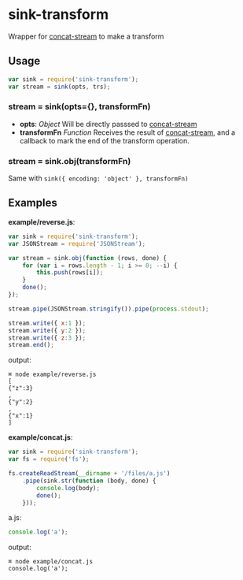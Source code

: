 # sink-transform
Wrapper for [concat-stream](https://www.npmjs.com/package/concat-stream) to make a transform

## Usage

```javascript
var sink = require('sink-transform');
var stream = sink(opts, trs);
```

### stream = sink(opts={}, transformFn)

* **opts**: *Object* Will be directly passsed to [concat-stream](https://www.npmjs.com/package/concat-stream)
* **transformFn** *Function* Receives the result of [concat-stream](https://www.npmjs.com/package/concat-stream), and a callback to mark the end of the transform operation.

### stream = sink.obj(transformFn)
Same with `sink({ encoding: 'object' }, transformFn)`

## Examples

**example/reverse.js**:

```javascript
var sink = require('sink-transform');
var JSONStream = require('JSONStream');

var stream = sink.obj(function (rows, done) {
    for (var i = rows.length - 1; i >= 0; --i) {
        this.push(rows[i]);
    }
    done();
});

stream.pipe(JSONStream.stringify()).pipe(process.stdout);

stream.write({ x:1 });
stream.write({ y:2 });
stream.write({ z:3 });
stream.end();

```

output:

```
⌘ node example/reverse.js
[
{"z":3}
,
{"y":2}
,
{"x":1}
]
```

**example/concat.js**:

```javascript
var sink = require('sink-transform');
var fs = require('fs');

fs.createReadStream(__dirname + '/files/a.js')
    .pipe(sink.str(function (body, done) {
        console.log(body);
        done();
    }));

```

a.js:

```javascript
console.log('a');
```

output:

```
⌘ node example/concat.js
console.log('a');
```
